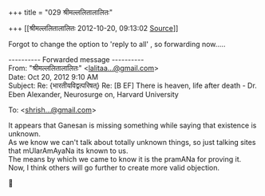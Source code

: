 +++
title = "029 श्रीमल्ललितालालितः"

+++
[[श्रीमल्ललितालालितः	2012-10-20, 09:13:02 [Source](https://groups.google.com/g/bvparishat/c/BGJ5L3KBLHs)]]



Forgot to change the option to 'reply to all' , so forwarding now.....

---------- Forwarded message ----------  
From: "श्रीमल्ललितालालितः" \<[lalitaa...@gmail.com]()\>  
Date: Oct 20, 2012 9:10 AM  
Subject: Re: {भारतीयविद्वत्परिषत्} Re: \[B EF\] There is heaven, life after death - Dr. Eben Alexander, Neurosurge on, Harvard University  

To: \<[shrish...@gmail.com]()\>

It appears that Ganesan is missing something while saying that existence is unknown.  
As we know we can't talk about totally unknown things, so just talking sites that mUlarAmAyaNa its known to us.  
The means by which we came to know it is the pramANa for proving it.  
Now, I think others will go further to create more valid objection.



